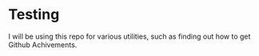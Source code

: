 # Testing
I will be using this repo for various utilities, such as finding out how to get Github Achivements.


